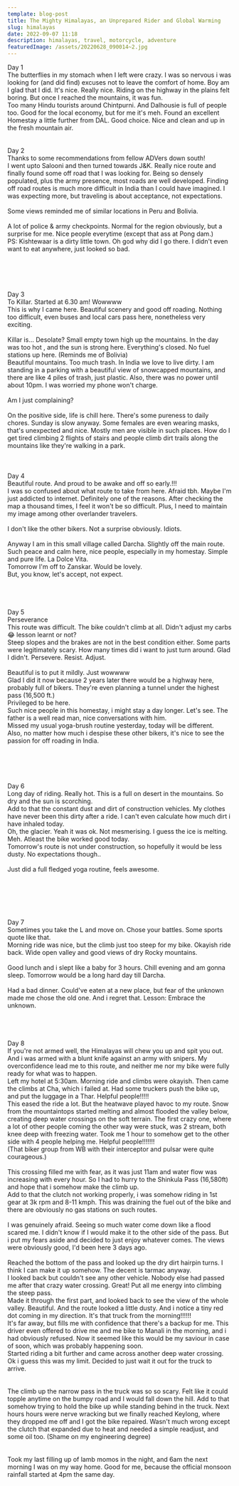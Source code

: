 ```yaml
---
template: blog-post
title: The Mighty Himalayas, an Unprepared Rider and Global Warming
slug: himalayas
date: 2022-09-07 11:18
description: himalayas, travel, motorcycle, adventure
featuredImage: /assets/20220628_090014~2.jpg
---
```

Day 1\
The butterflies in my stomach when I left were crazy. I was so nervous i was looking for (and did find) excuses not to leave the comfort of home. Boy am I glad that I did. It's nice. Really nice. Riding on the highway in the plains felt boring. But once I reached the mountains, it was fun.\
Too many Hindu tourists around Chintpurni. And Dalhousie is full of people too. Good for the local economy, but for me it's meh. Found an excellent Homestay a little further from DAL. Good choice. Nice and clean and up in the fresh mountain air.\
\
\
Day 2\
Thanks to some recommendations from fellow ADVers down south!\
I went upto Salooni and then turned towards J&K. Really nice route and finally found some off road that I was looking for. Being so densely populated, plus the army presence, most roads are well developed. Finding off road routes is much more difficult in India than I could have imagined. I was expecting more, but traveling is about acceptance, not expectations.\
\
Some views reminded me of similar locations in Peru and Bolivia.\
\
A lot of police & army checkpoints. Normal for the region obviously, but a surprise for me. Nice people everytime (except that ass at Pong dam.)\
PS: Kishtewaar is a dirty little town. Oh god why did I go there. I didn't even want to eat anywhere, just looked so bad.\
\
\
\
\
\
Day 3\
To Killar. Started at 6.30 am! Wowwww\
This is why I came here. Beautiful scenery and good off roading. Nothing too difficult, even buses and local cars pass here, nonetheless very exciting.\
\
Killar is... Desolate? Small empty town high up the mountains. In the day was too hot , and the sun is strong here. Everything's closed. No fuel stations up here. (Reminds me of Bolivia)\
Beautiful mountains. Too much trash. In India we love to live dirty. I am standing in a parking with a beautiful view of snowcapped mountains, and there are like 4 piles of trash, just plastic. Also, there was no power until about 10pm. I was worried my phone won't charge.\
\
Am I just complaining?\
\
On the positive side, life is chill here. There's some pureness to daily chores. Sunday is slow anyway. Some females are even wearing masks, that's unexpected and nice. Mostly men are visible in such places. How do I get tired climbing 2 flights of stairs and people climb dirt trails along the mountains like they're walking in a park.\
\
\
\
Day 4\
Beautiful route. And proud to be awake and off so early.!!!\
I was so confused about what route to take from here. Afraid tbh. Maybe I'm just addicted to internet. Definitely one of the reasons. After checking the map a thousand times, I feel it won't be so difficult. Plus, I need to maintain my image among other overlander travelers.\
\
I don't like the other bikers. Not a surprise obviously. Idiots.\
\
Anyway I am in this small village called Darcha. Slightly off the main route. Such peace and calm here, nice people, especially in my homestay. Simple and pure life. La Dolce Vita.\
Tomorrow I'm off to Zanskar. Would be lovely.\
But, you know, let's accept, not expect.\
\
\
\
\
Day 5\
Perseverance\
This route was difficult. The bike couldn't climb at all. Didn't adjust my carbs 😂 lesson learnt or not?\
Steep slopes and the brakes are not in the best condition either. Some parts were legitimately scary. How many times did i want to just turn around. Glad I didn't. Persevere. Resist. Adjust.\
\
Beautiful is to put it mildly. Just wowwww\
Glad I did it now because 2 years later there would be a highway here, probably full of bikers. They're even planning a tunnel under the highest pass (16,500 ft.)\
Privileged to be here.\
Such nice people in this homestay, i might stay a day longer. Let's see. The father is a well read man, nice conversations with him.\
Missed my usual yoga-brush routine yesterday, today will be different.\
Also, no matter how much i despise these other bikers, it's nice to see the passion for off roading in India.\
\
\
\
\
\
Day 6\
Long day of riding. Really hot. This is a full on desert in the mountains. So dry and the sun is scorching.\
Add to that the constant dust and dirt of construction vehicles. My clothes have never been this dirty after a ride. I can't even calculate how much dirt i have inhaled today.\
Oh, the glacier. Yeah it was ok. Not mesmerising. I guess the ice is melting. Meh. Atleast the bike worked good today.\
Tomorrow's route is not under construction, so hopefully it would be less dusty. No expectations though..\
\
Just did a full fledged yoga routine, feels awesome.\
\
\
\
\
\
\
Day 7\
Sometimes you take the L and move on. Chose your battles. Some sports quote like that.\
Morning ride was nice, but the climb just too steep for my bike. Okayish ride back. Wide open valley and good views of dry Rocky mountains.\
\
Good lunch and i slept like a baby for 3 hours. Chill evening and am gonna sleep. Tomorrow would be a long hard day till Darcha.\
\
Had a bad dinner. Could've eaten at a new place, but fear of the unknown made me chose the old one. And i regret that. Lesson: Embrace the unknown.\
\
\
\
\
Day 8\
If you're not armed well, the Himalayas will chew you up and spit you out.\
And i was armed with a blunt knife against an army with snipers. My overconfidence lead me to this route, and neither me nor my bike were fully ready for what was to happen.\
Left my hotel at 5:30am. Morning ride and climbs were okayish. Then came the climbs at Cha, which i failed at. Had some truckers push the bike up, and put the luggage in a Thar. Helpful people!!!!!\
This eased the ride a lot. But the heatwave played havoc to my route. Snow from the mountaintops started melting and almost flooded the valley below, creating deep water crossings on the soft terrain. The first crazy one, where a lot of other people coming the other way were stuck, was 2 stream, both knee deep with freezing water. Took me 1 hour to somehow get to the other side with 4 people helping me. Helpful people!!!!!!!\
(That biker group from WB with their interceptor and pulsar were quite courageous.)\
\
This crossing filled me with fear, as it was just 11am and water flow was increasing with every hour. So I had to hurry to the Shinkula Pass (16,580ft) and hope that i somehow make the climb up.\
Add to that the clutch not working properly, i was somehow riding in 1st gear at 3k rpm and 8-11 kmph. This was draining the fuel out of the bike and there are obviously no gas stations on such routes.\
\
I was genuinely afraid. Seeing so much water come down like a flood scared me. I didn't know if I would make it to the other side of the pass. But i put my fears aside and decided to just enjoy whatever comes. The views were obviously good, I'd been here 3 days ago.\
\
Reached the bottom of the pass and looked up the dry dirt hairpin turns. I think I can make it up somehow. The decent is tarmac anyway.\
I looked back but couldn't see any other vehicle. Nobody else had passed me after that crazy water crossing. Great! Put all me energy into climbing the steep pass.\
Made it through the first part, and looked back to see the view of the whole valley. Beautiful. And the route looked a little dusty. And i notice a tiny red dot coming in my direction. It's that truck from the morning!!!!!!\
It's far away, but fills me with confidence that there's a backup for me. This driver even offered to drive me and me bike to Manali in the morning, and i had obviously refused. Now it seemed like this would be my saviour in case of soon, which was probably happening soon.\
Started riding a bit further and came across another deep water crossing. Ok i guess this was my limit. Decided to just wait it out for the truck to arrive.\
\
\
The climb up the narrow pass in the truck was so so scary. Felt like it could topple anytime on the bumpy road and I would fall down the hill. Add to that somehow trying to hold the bike up while standing behind in the truck. Next hours hours were nerve wracking but we finally reached Keylong, where they dropped me off and I got the bike repaired. Wasn't much wrong except the clutch that expanded due to heat and needed a simple readjust, and some oil too. (Shame on my engineering degree)\
\
\
Took my last filling up of lamb momos in the night, and 6am the next morning I was on my way home. Good for me, because the official monsoon rainfall started at 4pm the same day.